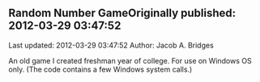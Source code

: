 ## Random Number GameOriginally published: 2012-03-29 03:47:52 
Last updated: 2012-03-29 03:47:52 
Author: Jacob A. Bridges 
 
An old game I created freshman year of college. For use on Windows OS only. (The code contains a few Windows system calls.)